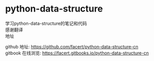 # python-data-structure
学习python-data-structure的笔记和代码  
感谢翻译  
地址

github 地址: https://github.com/facert/python-data-structure-cn  
gitbook 在线浏览: https://facert.gitbooks.io/python-data-structure-cn